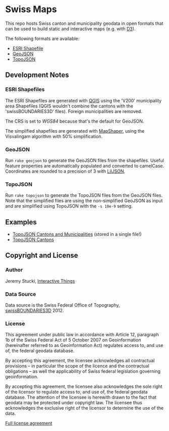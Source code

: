 # Swiss Maps

This repo hosts Swiss canton and municipality geodata in open formats that can be used to build static and interactive maps (e.g. with [D3](http://d3js.org)).

The following formats are available:

- [ESRI Shapefile](http://en.wikipedia.org/wiki/Shapefile)
- [GeoJSON](http://www.geojson.org/)
- [TopoJSON](https://github.com/mbostock/topojson)

## Development Notes

### ESRI Shapefiles

The ESRI Shapefiles are generated with [QGIS](http://qgis.org) using the 'V200' municipality area Shapefiles (QGIS wouldn't combine the cantons with the 'swissBOUNDARIES3D' files). Foreign municipalities are removed. 

The CRS is set to *WGS84* because that's the default for GeoJSON.

The simplified shapefiles are generated with [MapShaper](http://mapshaper.org), using the Visvalingam algorithm with 50% simplification.

### GeoJSON

Run `rake geojson` to generate the GeoJSON files from the shapefiles. Useful feature properties are automatically populated and converted to camelCase. Coordinates are rounded to a precision of 3 with [LilJSON](https://github.com/migurski/LilJSON).

### TopoJSON

Run `rake topojson` to generate the TopoJSON files from the GeoJSON files. Note that the simplified files are using the non-simplified GeoJSON as input and are simplified using TopoJSON with the `-s 10e-9` setting.

## Examples

* [TopoJSON Cantons and Municipalities](http://bl.ocks.org/4327678) (stored in a single file!)
* [TopoJSON Cantons](http://bl.ocks.org/4207744)

## Copyright and License

### Author

Jeremy Stucki, [Interactive Things](http://interactivethings.com)

### Data Source

Data source is the Swiss Federal Office of Topography, [swissBOUNDARIES3D](http://www.swisstopo.admin.ch/internet/swisstopo/en/home/products/landscape/swissBOUNDARIES3D.html) 2012.

### License

This agreement under public law in accordance with Article 12, paragraph 1b of the Swiss Federal Act of 5 October 2007 on Geoinformation (hereinafter referred to as Geoinformation Act) regulates access to, and use of, the federal geodata database.

By accepting this agreement, the licensee acknowledges all contractual provisions – in particular the scope of the licence and the contractual obligations – as well the applicability of Swiss federal legislation governing geoinformation.

By accepting this agreement, the licensee also acknowledges the sole right of the licensor to regulate access to, and use of, the federal geodata database. The attention of the licensee is herewith drawn to the fact that geodata may be protected under copyright law. The licensee thus acknowledges the exclusive right of the licensor to determine the use of the data.

[Full license agreement](http://www.toposhop.admin.ch/en/shop/terms/use/finished_products)
